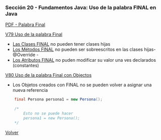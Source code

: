 ### Sección 20 - Fundamentos Java: Uso de la palabra FINAL en Java

[PDF - Palabra Final](Apuntes/17-01-PalabraFinal-CFJ.pdf)

[V79 Uso de la palabra Final](V79_Uso_de_la_Palabra_Final/src)
- [Las Clases FINAL](V79_Uso_de_la_Palabra_Final/src/domain/claseFinal/Persona.java) no pueden tener clases hijas
- [Los Métodos FINAL](V79_Uso_de_la_Palabra_Final/src/domain/metodoFinal/Persona.java) no pueden ser sobreescritos en las clases hijas- @Override -
- [Los Atributos FINAL](V79_Uso_de_la_Palabra_Final/src/domain/metodoFinal/Persona.java) no puden modificar su valor una ves declarados (constantes)

[V80 Uso de la palabra Final con Objectos](V80_Uso_de_la_Palabra_Final/src/test/TestFinal.java)
- Los Objetos creados con FINAL no se pueden volver a asignar una nueva referencia
```java
    final Persona persona1 = new Persona();
    
    /* 
        Esto no se puede hacer
        persona1 = new Persona();
    */
```

[Volver](../)

